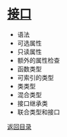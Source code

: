 # [接口](../../xmind/TypeScript.xmind)

+ 语法
+ 可选属性
+ 只读属性
+ 额外的属性检查
+ 函数类型
+ 可索引的类型
+ 类类型
+ 混合类型
+ 接口继承类
+ 联合类型和接口

[返回目录](../../README.md)
